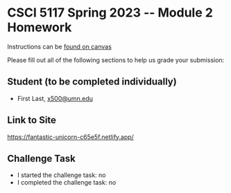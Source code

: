 # CSCI 5117 Spring 2023 -- Module 2 Homework


Instructions can be [found on canvas](https://canvas.umn.edu/courses/355584/pages/homework-2)

Please fill out all of the following sections to help us grade your submission:

## Student (to be completed individually)

* First Last, x500@umn.edu

## Link to Site

https://fantastic-unicorn-c65e5f.netlify.app/

## Challenge Task

* I started the challenge task: no
* I completed the challenge task: no

